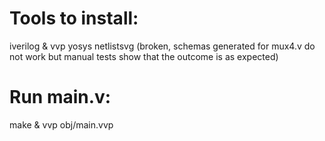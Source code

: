 # Tools to install:

iverilog & vvp
yosys
netlistsvg (broken, schemas generated for mux4.v do not work but manual tests show that the outcome is as expected)

# Run main.v:
make & vvp obj/main.vvp
